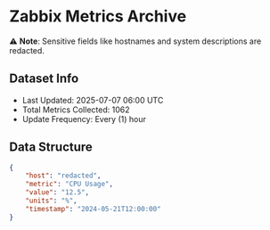 # Zabbix Metrics Archive

⚠️ **Note**: Sensitive fields like hostnames and system descriptions are redacted.

## Dataset Info
- Last Updated: 2025-07-07 06:00 UTC
- Total Metrics Collected: 1062
- Update Frequency: Every (1) hour

## Data Structure
```json
{
    "host": "redacted",
    "metric": "CPU Usage",
    "value": "12.5",
    "units": "%",
    "timestamp": "2024-05-21T12:00:00"
}
```
